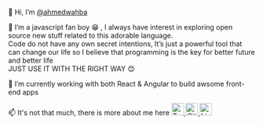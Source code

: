  👋 Hi, I’m [@ahmedwahba](https://github.com/ahmedwahba)


 👀 I’m a javascript fan boy 😁 , I always have interest in exploring open source new stuff related to this adorable language. 
      </br> Code do not have any own secret intentions, 
      It’s just a powerful tool that can change our life so I believe that programming is the key for better future and better life 
      </br> JUST USE IT WITH THE RIGHT WAY 😊 
      
      
      
      
     
 🌱 I’m currently working with both React & Angular to build awsome front-end apps 



 📫 It's not that much, there is more about me here <span align="center">
	<a href="https://twitter.com/wahba_90">
    <img src="https://user-images.githubusercontent.com/11292384/197378498-9f3d9da3-4214-4190-bd3b-23ba32ec87ed.svg" width="25" alt="Twitter">
  </a>
	<a href="https://github.com/ahmedwahba">
    <img src="https://user-images.githubusercontent.com/11292384/197378369-e60103d5-b1f6-4c50-ad50-3d6033712d50.svg" width="25" alt="GitHub">
  </a>
	<a href="https://www.linkedin.com/in/ahmedwahba">
    <img src="https://user-images.githubusercontent.com/11292384/197378610-79533cc9-a0ec-47b9-a421-49bb8de50ad1.png" width="25" alt="LinkedIn">
  </a>
</span> 

<!---
ahmedwahba/ahmedwahba is a ✨ special ✨ repository because its `README.md` (this file) appears on your GitHub profile.
You can click the Preview link to take a look at your changes.
--->

